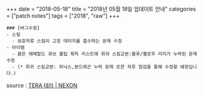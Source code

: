 +++
date = "2018-05-18"
title = "2018년 05월 18일 업데이트 안내"
categories = ["patch notes"]
tags = ["2018", "raw"]
+++

```
### [버그수정]
- 스킬
  - 보호막류 스킬이 고정 데미지를 흡수하는 문제 수정
- 아이템
  - 붉은 에메랄드 큐브 툴팁 획득 리스트에 희귀 스킬교본:블루/옐로우 리리가 누락된 문제 수정
  - (* 희귀 스킬교본: 피닉스,본드래곤 누락 문제 또한 차후 점검을 통해 수정할 예정입니다.)
```

source : [TERA 테라 | NEXON](http://tera.nexon.com/news/update/view.aspx?n4articlesn=334)

